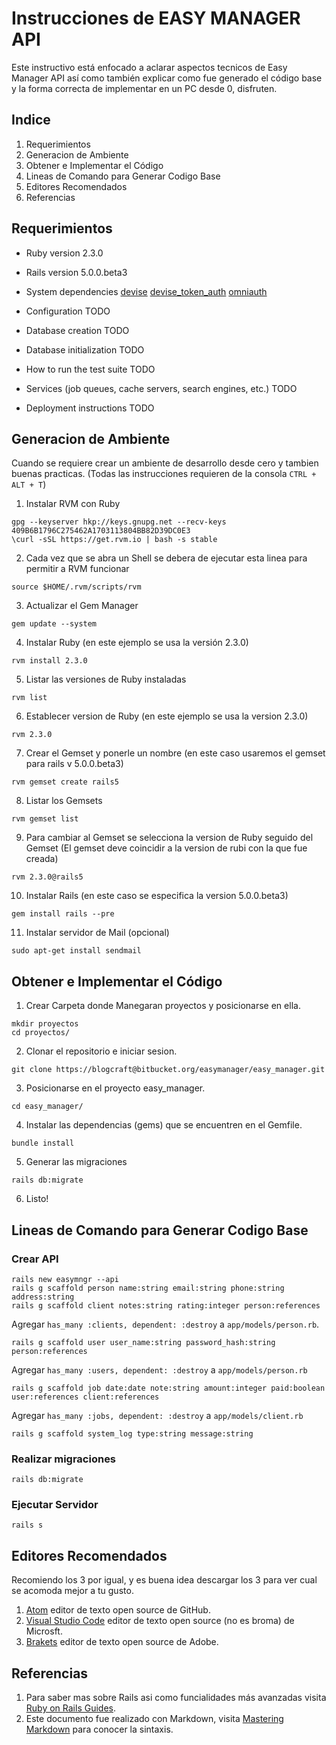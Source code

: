 # Instrucciones de EASY MANAGER API

Este instructivo está enfocado a aclarar aspectos tecnicos de Easy Manager API así como también explicar como fue generado el código base y la forma correcta de implementar en un PC desde 0, disfruten.

## Indice

1. Requerimientos
2. Generacion de Ambiente
3. Obtener e Implementar el Código
4. Lineas de Comando para Generar Codigo Base
5. Editores Recomendados
6. Referencias

## Requerimientos

* Ruby version 2.3.0

* Rails version 5.0.0.beta3

* System dependencies
[devise](https://github.com/plataformatec/devise)
[devise_token_auth](https://github.com/lynndylanhurley/devise_token_auth)
[omniauth](https://github.com/intridea/omniauth)

* Configuration TODO

* Database creation TODO

* Database initialization TODO

* How to run the test suite TODO

* Services (job queues, cache servers, search engines, etc.) TODO

* Deployment instructions TODO

## Generacion de Ambiente

Cuando se requiere crear un ambiente de desarrollo desde cero y tambien buenas practicas. (Todas las instrucciones requieren de la consola `CTRL + ALT + T`)

1. Instalar RVM con Ruby
```
gpg --keyserver hkp://keys.gnupg.net --recv-keys 409B6B1796C275462A1703113804BB82D39DC0E3
\curl -sSL https://get.rvm.io | bash -s stable
```

2. Cada vez que se abra un Shell se debera de ejecutar esta linea para permitir a RVM funcionar
```
source $HOME/.rvm/scripts/rvm
```

3. Actualizar el Gem Manager
```
gem update --system
```

4. Instalar Ruby (en este ejemplo se usa la versión 2.3.0)
```
rvm install 2.3.0
```

5. Listar las versiones de Ruby instaladas
```
rvm list
```

6. Establecer version de Ruby (en este ejemplo se usa la version 2.3.0)
```
rvm 2.3.0
```

7. Crear el Gemset y ponerle un nombre (en este caso usaremos el gemset para rails v 5.0.0.beta3)
```
rvm gemset create rails5
```

8. Listar los Gemsets
```
rvm gemset list
```

9. Para cambiar al Gemset se selecciona la version de Ruby seguido del Gemset (El gemset deve coincidir a la version de rubi con la que fue creada)
```
rvm 2.3.0@rails5
```

10. Instalar Rails (en este caso se especifica la version 5.0.0.beta3)
```
gem install rails --pre
```

11. Instalar servidor de Mail (opcional)
```
sudo apt-get install sendmail
```

## Obtener e Implementar el Código


1. Crear Carpeta donde Manegaran proyectos y posicionarse en ella.
```
mkdir proyectos
cd proyectos/
```

2. Clonar el repositorio e iniciar sesion.
```
git clone https://blogcraft@bitbucket.org/easymanager/easy_manager.git
```

3. Posicionarse en el proyecto easy_manager.
```
cd easy_manager/
```

4. Instalar las dependencias (gems) que se encuentren en el Gemfile.
```
bundle install
```

5. Generar las migraciones
```
rails db:migrate
```

6. Listo!

## Lineas de Comando para Generar Codigo Base

### Crear API

```
rails new easymngr --api
rails g scaffold person name:string email:string phone:string address:string
rails g scaffold client notes:string rating:integer person:references
```
Agregar `has_many :clients, dependent: :destroy` a `app/models/person.rb`.
```
rails g scaffold user user_name:string password_hash:string person:references
```
Agregar `has_many :users, dependent: :destroy` a `app/models/person.rb`
```
rails g scaffold job date:date note:string amount:integer paid:boolean user:references client:references
```
Agregar `has_many :jobs, dependent: :destroy` a `app/models/client.rb`
```
rails g scaffold system_log type:string message:string
```

### Realizar migraciones

```
rails db:migrate
```

### Ejecutar Servidor

```
rails s
```

## Editores Recomendados

Recomiendo los 3 por igual, y es buena idea descargar los 3 para ver cual se acomoda mejor a tu gusto.

1. [Atom](https://atom.io/) editor de texto open source de GitHub.
2. [Visual Studio Code](https://code.visualstudio.com/) editor de texto open source (no es broma) de Microsft.
3. [Brakets](http://brackets.io/) editor de texto open source de Adobe.

## Referencias
1. Para saber mas sobre Rails asi como funcialidades más avanzadas visita [Ruby on Rails Guides](http://edgeguides.rubyonrails.org/).
2. Este documento fue realizado con Markdown, visita [Mastering Markdown]( https://guides.github.com/features/mastering-markdown/) para conocer la sintaxis.
